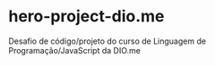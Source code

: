 # hero-project-dio.me
Desafio de código/projeto do curso de Linguagem de Programação/JavaScript da DIO.me
